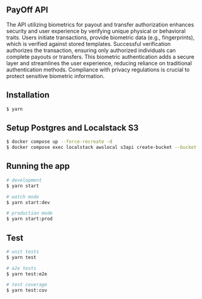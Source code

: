 ## PayOff API

The API utilizing biometrics for payout and transfer authorization enhances security and user experience by verifying unique physical or behavioral traits. Users initiate transactions, provide biometric data (e.g., fingerprints), which is verified against stored templates. Successful verification authorizes the transaction, ensuring only authorized individuals can complete payouts or transfers. This biometric authentication adds a secure layer and streamlines the user experience, reducing reliance on traditional authentication methods. Compliance with privacy regulations is crucial to protect sensitive biometric information.

## Installation

```bash
$ yarn
```

## Setup Postgres and Localstack S3

```bash
$ docker compose up --force-recreate -d
$ docker compose exec localstack awslocal s3api create-bucket --bucket payoff
```

## Running the app

```bash
# development
$ yarn start

# watch mode
$ yarn start:dev

# production mode
$ yarn start:prod
```

## Test

```bash
# unit tests
$ yarn test

# e2e tests
$ yarn test:e2e

# test coverage
$ yarn test:cov
```
